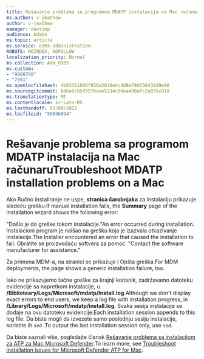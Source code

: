 ```yaml
---
title: Rešavanje problema sa programom MDATP instalacija na Mac računaru
ms.author: v-jmathew
author: v-jmathew
manager: dansimp
audience: Admin
ms.topic: article
ms.service: o365-administration
ROBOTS: NOINDEX, NOFOLLOW
localization_priority: Normal
ms.collection: Adm_O365
ms.custom:
- "9000760"
- "7391"
ms.openlocfilehash: 4b03361666f950a2010e4c4d8e78d156438d9e90
ms.sourcegitcommit: bd6a9cb5d357baee5134c0dea430afc2a035c810
ms.translationtype: MT
ms.contentlocale: sr-Latn-RS
ms.lasthandoff: 03/09/2021
ms.locfileid: "50696094"
---
```

# <a name="troubleshoot-mdatp-installation-problems-on-a-mac"></a><span data-ttu-id="059d8-102">Rešavanje problema sa programom MDATP instalacija na Mac računaru</span><span class="sxs-lookup"><span data-stu-id="059d8-102">Troubleshoot MDATP installation problems on a Mac</span></span>

<span data-ttu-id="059d8-103">Ako Ručno instaliranje ne uspe, **stranica čarobnjaka** za instalaciju prikazuje sledeću grešku:</span><span class="sxs-lookup"><span data-stu-id="059d8-103">If manual installation fails, the **Summary** page of the installation wizard shows the following error:</span></span>

<span data-ttu-id="059d8-104">"Došlo je do greške tokom instalacije.</span><span class="sxs-lookup"><span data-stu-id="059d8-104">"An error occurred during installation.</span></span> <span data-ttu-id="059d8-105">Instalacioni program je naišao na grešku koja je izazvala otkazivanje instalacije.</span><span class="sxs-lookup"><span data-stu-id="059d8-105">The Installer encountered an error that caused the installation to fail.</span></span> <span data-ttu-id="059d8-106">Obratite se proizvođaču softvera za pomoć. "</span><span class="sxs-lookup"><span data-stu-id="059d8-106">Contact the software manufacturer for assistance."</span></span>

<span data-ttu-id="059d8-107">Za primena MDM-a, na stranici se prikazuje i Opšta greška.</span><span class="sxs-lookup"><span data-stu-id="059d8-107">For MDM deployments, the page shows a generic installation failure, too.</span></span>

<span data-ttu-id="059d8-108">Iako ne prikazujemo tačne greške za krajnji korisnik, zadržavamo datoteku evidencije sa napretkom instalacije, u **/Biblioteary/Logs/Microsoft/mdatp/Install.log**.</span><span class="sxs-lookup"><span data-stu-id="059d8-108">Although we don't display exact errors to end users, we keep a log file with installation progress, in **/Library/Logs/Microsoft/mdatp/install.log**.</span></span> <span data-ttu-id="059d8-109">Svaka sesija instalacije se dodaje na ovu datoteku evidencije.</span><span class="sxs-lookup"><span data-stu-id="059d8-109">Each installation session appends to this log file.</span></span> <span data-ttu-id="059d8-110">Da biste mogli da izvezete samo poslednju sesiju instalacije, koristite ih `sed` .</span><span class="sxs-lookup"><span data-stu-id="059d8-110">To output the last installation session only, use `sed`.</span></span>

<span data-ttu-id="059d8-111">Da biste saznali više, pogledajte članak [Rešavanje problema sa instalacijom za ATP za Mac Microsoft Defender](https://go.microsoft.com/fwlink/?linkid=2144615).</span><span class="sxs-lookup"><span data-stu-id="059d8-111">To learn more, see [Troubleshoot installation issues for Microsoft Defender ATP for Mac](https://go.microsoft.com/fwlink/?linkid=2144615).</span></span>
